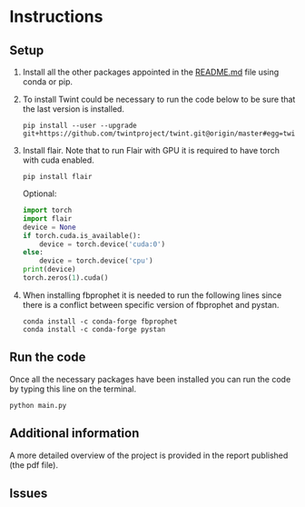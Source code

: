 # Instructions

## Setup

1. Install all the other packages appointed in the [README.md](https://github.com/EdoardoGruppi/AMLS_assignment20_21/blob/main/README.md) file using conda or pip.
2. To install Twint could be necessary to run the code below to be sure that the last version is installed.
   ```
   pip install --user --upgrade git+https://github.com/twintproject/twint.git@origin/master#egg=twint
   ```
3. Install flair. Note that to run Flair with GPU it is required to have torch with cuda enabled.

   ```
   pip install flair
   ```

   Optional:

   ```python
   import torch
   import flair
   device = None
   if torch.cuda.is_available():
       device = torch.device('cuda:0')
   else:
       device = torch.device('cpu')
   print(device)
   torch.zeros(1).cuda()
   ```

4. When installing fbprophet it is needed to run the following lines since there is a conflict between specific version of fbprophet and pystan.
   ```
   conda install -c conda-forge fbprophet
   conda install -c conda-forge pystan
   ```

## Run the code

Once all the necessary packages have been installed you can run the code by typing this line on the terminal.

```
python main.py
```

## Additional information

A more detailed overview of the project is provided in the report published (the pdf file).

## Issues
